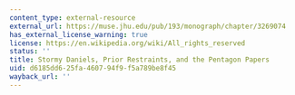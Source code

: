 ```yaml
---
content_type: external-resource
external_url: https://muse.jhu.edu/pub/193/monograph/chapter/3269074
has_external_license_warning: true
license: https://en.wikipedia.org/wiki/All_rights_reserved
status: ''
title: Stormy Daniels, Prior Restraints, and the Pentagon Papers
uid: d6185dd6-25fa-4607-94f9-f5a789be8f45
wayback_url: ''
---
```

